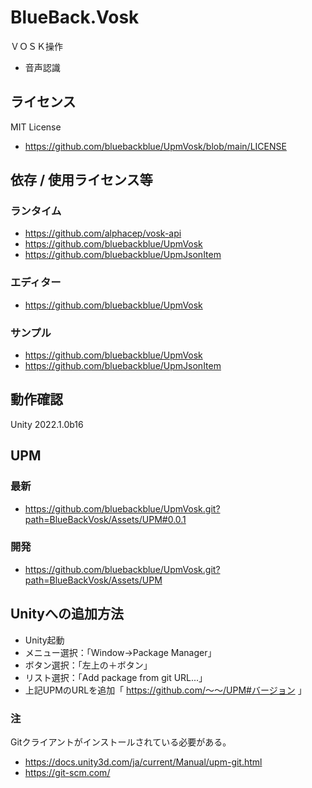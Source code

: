 # BlueBack.Vosk
ＶＯＳＫ操作
* 音声認識


## ライセンス
MIT License
* https://github.com/bluebackblue/UpmVosk/blob/main/LICENSE

## 依存 / 使用ライセンス等
### ランタイム
* https://github.com/alphacep/vosk-api
* https://github.com/bluebackblue/UpmVosk
* https://github.com/bluebackblue/UpmJsonItem
### エディター
* https://github.com/bluebackblue/UpmVosk
### サンプル
* https://github.com/bluebackblue/UpmVosk
* https://github.com/bluebackblue/UpmJsonItem

## 動作確認
Unity 2022.1.0b16

## UPM
### 最新
* https://github.com/bluebackblue/UpmVosk.git?path=BlueBackVosk/Assets/UPM#0.0.1
### 開発
* https://github.com/bluebackblue/UpmVosk.git?path=BlueBackVosk/Assets/UPM

## Unityへの追加方法
* Unity起動
* メニュー選択：「Window->Package Manager」
* ボタン選択：「左上の＋ボタン」
* リスト選択：「Add package from git URL...」
* 上記UPMのURLを追加「 https://github.com/～～/UPM#バージョン 」
### 注
Gitクライアントがインストールされている必要がある。
* https://docs.unity3d.com/ja/current/Manual/upm-git.html
* https://git-scm.com/


